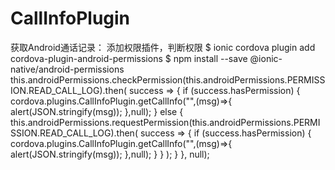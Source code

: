 # CallInfoPlugin
获取Android通话记录：
添加权限插件，判断权限
$ ionic cordova plugin add cordova-plugin-android-permissions
$ npm install --save @ionic-native/android-permissions
 this.androidPermissions.checkPermission(this.androidPermissions.PERMISSION.READ_CALL_LOG).then(
      success => {
        if (success.hasPermission) {
          cordova.plugins.CallInfoPlugin.getCallInfo("",(msg)=>{
           alert(JSON.stringify(msg));
          },null);
        } else {
          this.androidPermissions.requestPermission(this.androidPermissions.PERMISSION.READ_CALL_LOG).then(
            success => {
              if (success.hasPermission) {
                cordova.plugins.CallInfoPlugin.getCallInfo("",(msg)=>{
                  alert(JSON.stringify(msg));
                },null);
              }
            }
          );
        }
      }, null);
